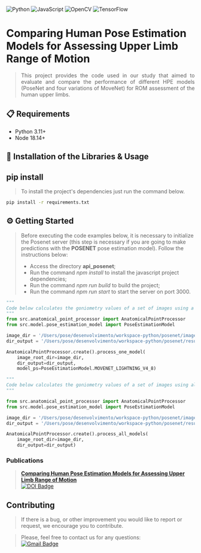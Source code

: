 ![Python](https://img.shields.io/badge/python-3670A0?style=for-the-badge&logo=python&logoColor=ffdd54) 	![JavaScript](https://img.shields.io/badge/javascript-%23323330.svg?style=for-the-badge&logo=javascript&logoColor=%23F7DF1E) ![OpenCV](https://img.shields.io/badge/opencv-%23white.svg?style=for-the-badge&logo=opencv&logoColor=white) ![TensorFlow](https://img.shields.io/badge/TensorFlow-%23FF6F00.svg?style=for-the-badge&logo=TensorFlow&logoColor=white)

# Comparing Human Pose Estimation Models for Assessing Upper Limb Range of Motion
> <p align="justify">This project provides the code used in our study that aimed to evaluate and compare the performance of different HPE models (PoseNet and four variations of MoveNet) for ROM assessment of the human upper limbs.
</p>

## 📋 Requirements

* Python 3.11+
* Node 18.14+
  
## 🧰 Installation of the Libraries & Usage
## pip install
> To install the project's dependencies just run the command below.
```sh
pip install -r requirements.txt
```

## ⚙️ Getting Started
> Before executing the code examples below, it is necessary to initialize the Posenet server (this step is necessary if you are going to make predictions with the **POSENET** pose estimation model). Follow the instructions below:
>* Access the directory **api_posenet**;
>* Run the command <i>npm install</i> to install the javascript project dependencies;
>* Run the command <i>npm run build</i> to build the project;
>* Run the command <i>npm run start</i> to start the server on port 3000. 

```python
"""
Code below calculates the goniometry values of a set of images using a specific pose estimation model.
"""
from src.anatomical_point_processor import AnatomicalPointProcessor
from src.model.pose_estimation_model import PoseEstimationModel

image_dir = '/Users/pose/desenvolvimento/workspace-python/posenet/images'
dir_output = '/Users/pose/desenvolvimento/workspace-python/posenet/results'

AnatomicalPointProcessor.create().process_one_model(
    image_root_dir=image_dir,
    dir_output=dir_output,
    model_ps=PoseEstimationModel.MOVENET_LIGHTNING_V4_8)
```

```python
"""
Code below calculates the goniometry values of a set of images using all pose estimation model.
"""

from src.anatomical_point_processor import AnatomicalPointProcessor
from src.model.pose_estimation_model import PoseEstimationModel

image_dir = '/Users/pose/desenvolvimento/workspace-python/posenet/images'
dir_output = '/Users/pose/desenvolvimento/workspace-python/posenet/results'

AnatomicalPointProcessor.create().process_all_models(
    image_root_dir=image_dir,
    dir_output=dir_output)
```

### Publications
>**[Comparing Human Pose Estimation Models for Assessing Upper Limb Range of Motion](https://doi.org/10.3390/s24247983)**<br>
[![DOI Badge](https://img.shields.io/badge/DOI-10.3390%2Fs24247983-brightgreen?style=flat-square&logo=DOI&logoColor=white&link=https://doi.org/10.3390/s24247983)](https://doi.org/10.3390/s24247983)

## Contributing
>If there is a bug, or other improvement you would like to report or request, we encourage you to contribute.

>Please, feel free to contact us for any questions:<br>[![Gmail Badge](https://img.shields.io/badge/-ariel.teles@ifma.edu.br-c14438?style=flat-square&logo=Gmail&logoColor=white&link=mailto:ariel.teles@ifma.edu.br)](mailto:ariel.teles@ifma.edu.br)